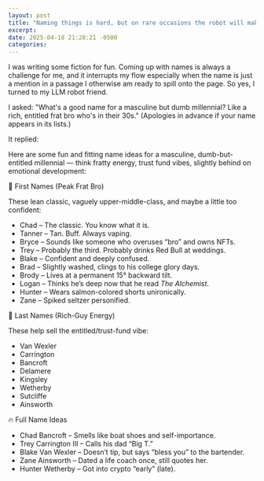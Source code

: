 ```yaml
---
layout: post
title: "Naming things is hard, but on rare occasions the robot will make me laugh a little"
excerpt: 
date: 2025-04-18 21:28:21 -0500
categories: 
---
```


I was writing some fiction for fun. Coming up with names is always a challenge for me, and it interrupts my flow especially when the name is just a mention in a passage I otherwise am ready to spill onto the page. So yes, I turned to my LLM robot friend.

I asked: "What's a good name for a masculine but dumb millennial? Like a rich, entitled frat bro who's in their 30s." (Apologies in advance if your name appears in its lists.)

It replied:

<style>
  .main-content aside p {
    margin-bottom: 1rem;
  }
</style>
<aside markdown="1">
Here are some fun and fitting name ideas for a masculine, dumb-but-entitled millennial — think fratty energy, trust fund vibes, slightly behind on emotional development:

🧃 First Names (Peak Frat Bro)

These lean classic, vaguely upper-middle-class, and maybe a little too confident:
- Chad – The classic. You know what it is.
- Tanner – Tan. Buff. Always vaping.
- Bryce – Sounds like someone who overuses “bro” and owns NFTs.
- Trey – Probably the third. Probably drinks Red Bull at weddings.
- Blake – Confident and deeply confused.
- Brad – Slightly washed, clings to his college glory days.
- Brody – Lives at a permanent 15° backward tilt.
- Logan – Thinks he’s deep now that he read _The Alchemist_.
- Hunter – Wears salmon-colored shorts unironically.
- Zane – Spiked seltzer personified.

💸 Last Names (Rich-Guy Energy)

These help sell the entitled/trust-fund vibe:
- Van Wexler
- Carrington
- Bancroft
- Delamere
- Kingsley
- Wetherby
- Sutcliffe
- Ainsworth

🔥 Full Name Ideas
- Chad Bancroft – Smells like boat shoes and self-importance.
- Trey Carrington III – Calls his dad “Big T.”
- Blake Van Wexler – Doesn’t tip, but says “bless you” to the bartender.
- Zane Ainsworth – Dated a life coach once, still quotes her.
- Hunter Wetherby – Got into crypto “early” (late).
</aside>
